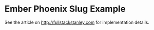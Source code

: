 # Ember Phoenix Slug Example

See the article on http://fullstackstanley.com for implementation details.
